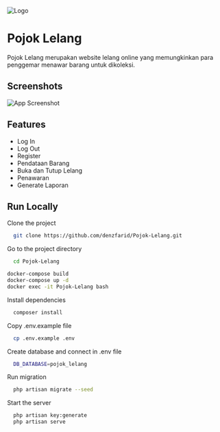 ![Logo](public/img/brand-logo-new-3.JPG)

# Pojok Lelang

Pojok Lelang merupakan website lelang online yang memungkinkan para penggemar menawar barang untuk dikoleksi.

## Screenshots

![App Screenshot](public/img/Landing%20Page.jpg)

## Features

- Log In
- Log Out
- Register
- Pendataan Barang
- Buka dan Tutup Lelang
- Penawaran
- Generate Laporan

## Run Locally

Clone the project

```bash
  git clone https://github.com/denzfarid/Pojok-Lelang.git
```

Go to the project directory

```bash
  cd Pojok-Lelang
```

```bash
docker-compose build
docker-compose up -d
docker exec -it Pojok-Lelang bash
```

Install dependencies

```bash
  composer install
```

Copy .env.example file

```bash
  cp .env.example .env
```

Create database and connect in .env file

```bash
  DB_DATABASE=pojok_lelang
```

Run migration

```bash
  php artisan migrate --seed
```

Start the server

```bash
  php artisan key:generate
  php artisan serve
```
